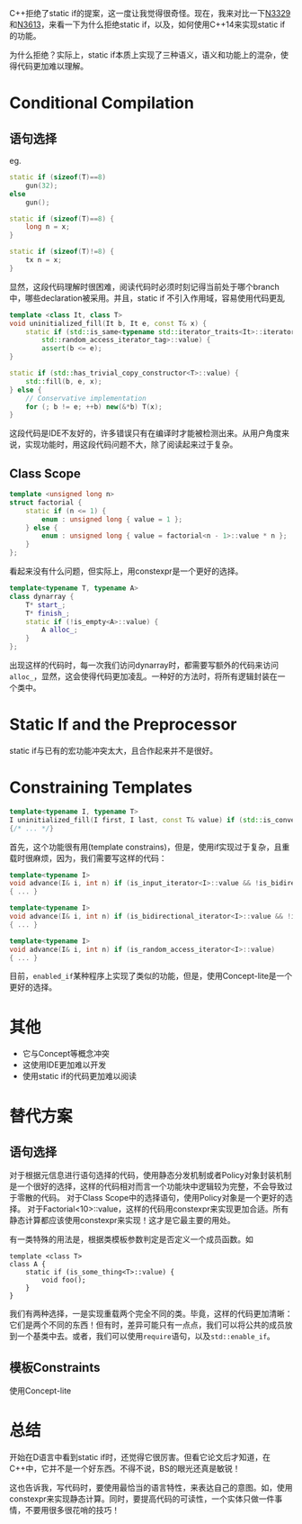 C++拒绝了static if的提案，这一度让我觉得很奇怪。现在，我来对比一下[N3329](http://www.open-std.org/jtc1/sc22/wg21/docs/papers/2012/n3329.pdf)和[N3613](http://www.open-std.org/JTC1/SC22/WG21/docs/papers/2013/n3613.pdf)，来看一下为什么拒绝static if，以及，如何使用C++14来实现static if的功能。

为什么拒绝？实际上，static if本质上实现了三种语义，语义和功能上的混杂，使得代码更加难以理解。

# Conditional Compilation
## 语句选择
eg.
```C++
static if (sizeof(T)==8)
    gun(32);
else
    gun();

static if (sizeof(T)==8) {
    long n = x;
}

static if (sizeof(T)!=8) {
    tx n = x;
}
```
显然，这段代码理解时很困难，阅读代码时必须时刻记得当前处于哪个branch中，哪些declaration被采用。并且，static if 不引入作用域，容易使用代码更乱

```C++
template <class It, class T>
void uninitialized_fill(It b, It e, const T& x) {
    static if (std::is_same<typename std::iterator_traits<It>::iterator_category,
        std::random_access_iterator_tag>::value) {
        assert(b <= e);
}

static if (std::has_trivial_copy_constructor<T>::value) {
	std::fill(b, e, x);
} else {
	// Conservative implementation
	for (; b != e; ++b) new(&*b) T(x);
}
```
这段代码是IDE不友好的，许多错误只有在编译时才能被检测出来。从用户角度来说，实现功能时，用这段代码问题不大，除了阅读起来过于复杂。

## Class Scope
```C++
template <unsigned long n>
struct factorial {
    static if (n <= 1) {
        enum : unsigned long { value = 1 };
    } else {
        enum : unsigned long { value = factorial<n - 1>::value * n };
    }
};
```
看起来没有什么问题，但实际上，用constexpr是一个更好的选择。

```C++
template<typename T, typename A>
class dynarray {
    T* start_;
    T* finish_;
    static if (!is_empty<A>::value) {
        A alloc_;
    }
};
```
出现这样的代码时，每一次我们访问dynarray时，都需要写额外的代码来访问`alloc_`，显然，这会使得代码更加凌乱。一种好的方法时，将所有逻辑封装在一个类中。

# Static If and the Preprocessor
static if与已有的宏功能冲突太大，且合作起来并不是很好。

# Constraining Templates
```C++
template<typename I, typename T>
I uninitialized_fill(I first, I last, const T& value) if (std::is_convertible<T, typename iterator_traits<I>::value_type>::value)
{/* ... */}
```
首先，这个功能很有用(template constrains)，但是，使用if实现过于复杂，且重载时很麻烦，因为，我们需要写这样的代码：
```C++
template<typename I>
void advance(I& i, int n) if (is_input_iterator<I>::value && !is_bidirectional_iterator<I>::value)
{ ... }

template<typename I>
void advance(I& i, int n) if (is_bidirectional_iterator<I>::value && !is_random_access_iterator<I>::value)
{ ... }

template<typename I>
void advance(I& i, int n) if (is_random_access_iterator<I>::value)
{ ... }
```

目前，`enabled_if`某种程序上实现了类似的功能，但是，使用Concept-lite是一个更好的选择。

# 其他
+ 它与Concept等概念冲突
+ 这使用IDE更加难以开发
+ 使用static if的代码更加难以阅读

# 替代方案
## 语句选择
对于根据元信息进行语句选择的代码，使用静态分发机制或者Policy对象封装机制是一个很好的选择，这样的代码相对而言一个功能块中逻辑较为完整，不会导致过于零散的代码。
对于Class Scope中的选择语句，使用Policy对象是一个更好的选择。
对于Factorial<10>::value，这样的代码用constexpr来实现更加合适。所有静态计算都应该使用constexpr来实现！这才是它最主要的用处。

有一类特殊的用法是，根据类模板参数判定是否定义一个成员函数。如
```C+
template <class T>
class A {
    static if (is_some_thing<T>::value) {
        void foo();
    }
}
```
我们有两种选择，一是实现重载两个完全不同的类。毕竟，这样的代码更加清晰：它们是两个不同的东西！但有时，差异可能只有一点点，我们可以将公共的成员放到一个基类中去。或者，我们可以使用`require`语句，以及`std::enable_if`。

## 模板Constraints
使用Concept-lite

# 总结
开始在D语言中看到static if时，还觉得它很厉害。但看它论文后才知道，在C++中，它并不是一个好东西。不得不说，BS的眼光还真是敏锐！

这也告诉我，写代码时，要使用最恰当的语言特性，来表达自己的意图。如，使用constexpr来实现静态计算。同时，要提高代码的可读性，一个实体只做一件事情，不要用很多很花哨的技巧！